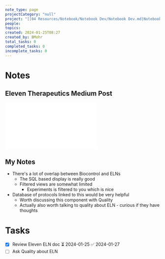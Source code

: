 ```yaml
---
note_type: page
projectCategory: "null"
project: "[[04 Resources/Notebook/Notebook Dev/Notebook Dev.md|Notebook Dev]]"
people: 
topics: 
created: 2024-01-25T08:27
created_by: BMohr
total_tasks: 0
completed_tasks: 0
incomplete_tasks: 0
---
```

# Notes
## Eleven Therapeutics Medium Post
![ELeveNote](04%20Resources/Notebook/Notebook%20Dev/notebook/attachments/ELeveNote.md)

## My Notes
- There's a lot of overlap between Biocontrol and ELNs
	- The SQL based display is really good 
	- Filtered views are somewhat limited
		- Experiments is filtered to you which is nice
- Database of protocols linked to this would be very helpful
	- Worth discussing this component with Quality
	- Actually also worth talking to quality about ELN - curious if they have thoughts
# Tasks
- [x] Review Eleven ELN doc ⏳ 2024-01-25 ✅ 2024-01-27
- [ ] Ask Quality about ELN 
